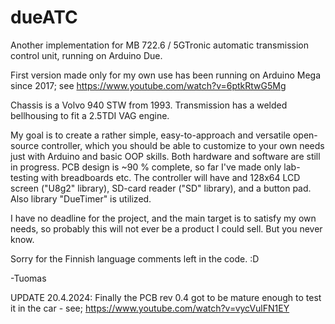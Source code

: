# dueATC

Another implementation for MB 722.6 / 5GTronic automatic transmission control unit, running on Arduino Due.

First version made only for my own use has been running on Arduino Mega since 2017; see https://www.youtube.com/watch?v=6ptkRtwG5Mg

Chassis is a Volvo 940 STW from 1993. Transmission has a welded bellhousing to fit a 2.5TDI VAG engine.

My goal is to create a rather simple, easy-to-approach and versatile open-source controller, which you should be able to customize to your own needs just with Arduino and basic OOP skills.
Both hardware and software are still in progress. PCB design is ~90 % complete, so far I've made only lab-testing with breadboards etc.
The controller will have and 128x64 LCD screen ("U8g2" library), SD-card reader ("SD" library), and a button pad. Also library "DueTimer" is utilized.

I have no deadline for the project, and the main target is to satisfy my own needs, so probably this will not ever be a product I could sell. But you never know.

Sorry for the Finnish language comments left in the code. :D

-Tuomas

UPDATE 20.4.2024:
Finally the PCB rev 0.4 got to be mature enough to test it in the car - see;
https://www.youtube.com/watch?v=vycVulFN1EY
